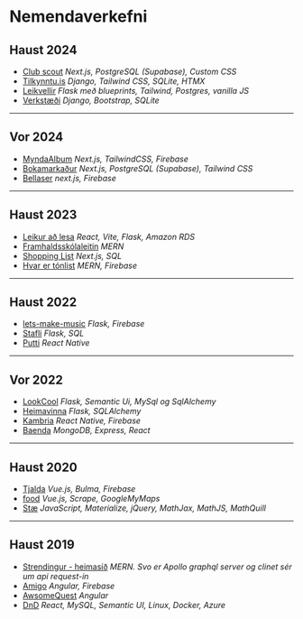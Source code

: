 # Nemendaverkefni

## Haust 2024

- [Club scout](https://github.com/vefforritunII/H24_ClubFinder) _Next.js, PostgreSQL (Supabase), Custom CSS_
- [Tilkynntu.is](https://github.com/vefforritunII/H24_tilkynntu.is) _Django, Tailwind CSS, SQLite, HTMX_
- [Leikvellir](https://github.com/vefforritunII/H24_For_The_Family_Web_APP/blob/main/README.md) _Flask með blueprints, Tailwind, Postgres, vanilla JS_
- [Verkstæði](https://github.com/vefforritunII/H24_Verkstaedi) _Django, Bootstrap, SQLite_


---

## Vor 2024

- [MyndaAlbum](https://github.com/vefforritunII/V24_MyndaAlbum) _Next.js, TailwindCSS, Firebase_
- [Bokamarkaður](https://github.com/vefforritunII/V24_Bokamarkadurinn) _Next.js, PostgreSQL (Supabase), Tailwind CSS_
- [Bellaser](https://github.com/vefforritunII/V24_Bellaser) _next.js, Firebase_
  
---

## Haust 2023

- [Leikur að lesa](https://github.com/vefforritunII/VEF4_H23_Leikur_ad_lesa) _React, Vite, Flask, Amazon RDS_
- [Framhaldsskólaleitin](https://github.com/vefforritunII/VEF4_H23_Framhaldsskolaleitin) _MERN_
- [Shopping List](https://github.com/vefforritunII/VEF4_H23_Shopping-List) _Next.js, SQL_
- [Hvar er tónlist](https://github.com/vefforritunII/VEF4_H23_HvarErTonlist) _MERN, Firebase_
  
---

## Haust 2022

- [lets-make-music](https://github.com/Vef2-musc) _Flask, Firebase_
- [Stafli](https://github.com/vefthroun4) _Flask, SQL_
- [Putti](https://github.com/Putti-V-1) _React Native_

---

## Vor 2022

- [LookCool](https://github.com/Vefthrounn-Verkefni/verkefna-repo#readme) _Flask, Semantic Ui, MySql og SqlAlchemy_
- [Heimavinna](https://github.com/Heimavinna/Heimavinna/blob/main/skyrsla.md) _Flask, SQLAlchemy_
- [Kambria](https://github.com/Project-Kambria/Kambria#sk%C3%BDrsla) _React Native, Firebase_
- [Baenda](https://github.com/baenda) _MongoDB, Express, React_
<!-- - [Leikjasíða](https://github.com/Davygod/Vefforritun-II) _Flask_ -->

---

## Haust 2020

- [Tjalda](https://github.com/Tjalda/Utilegan/wiki) _Vue.js, Bulma, Firebase_
- [food](https://github.com/3Asians/FoodApp/wiki/Sk%C3%BDrsla) _Vue.js, Scrape, GoogleMyMaps_ 
- [Stæ](https://github.com/Staefae/Vefsidan) _JavaScript, Materialize, jQuery, MathJax, MathJS, MathQuill_

---

## Haust 2019

- [Strendingur - heimasíð](http://tolvubraut.is/VEF4-Haust19-TenderStrendingur/) _MERN. Svo er Apollo graphql server og clinet sér um api request-in_
- [Amigo](https://github.com/omegindino/amigo) _Angular, Firebase_
- [AwsomeQuest](https://github.com/AwesomeQuest/VEFTH2VTH05DU-master/wiki/Website-aims,-functions,-and-notes.) _Angular_
- [DnD](https://github.com/Kristjan-O-Ragnarsson/DnD-Web) _React, MySQL, Semantic UI, Linux, Docker, Azure_
